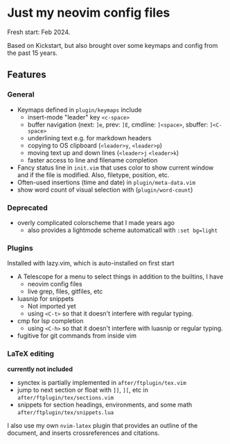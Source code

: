 # Just my neovim config files

Fresh start: Feb 2024.

Based on Kickstart, but also brought over some keymaps and config from the past 15 years.

## Features

### General

- Keymaps defined in `plugin/keymaps` include
    - insert-mode "leader" key `<c-space>`
    - buffer navigation (next: `]e`, prev: `]E`, cmdline: `]<space>`, sbuffer: `]<C-space>`
    - underlining text e.g. for markdown headers
    - copying to OS clipboard (`<leader>y`, `<leader>p`)
    - moving text up and down lines (`<leader>j` `<leader>k`)
    - faster access to line and filename completion
- Fancy status line in `init.vim` that uses color to show current window and if
  the file is modified. Also, filetype, position, etc.
- Often-used insertions (time and date) in `plugin/meta-data.vim`
- show word count of visual selection with <C-g> (`plugin/word-count`)

### Deprecated
- overly complicated colorscheme that I made years ago
    - also provides a lightmode scheme automaticall with `:set bg=light`

### Plugins

Installed with lazy.vim, which is auto-installed on first start
- A Telescope for a menu to select things in addition to the builtins, I have
    - neovim config files
    - live grep, files, gitfiles, etc
- luasnip for snippets
    - Not imported yet
    - using `<C-t>` so that it doesn't interfere with regular typing.
- cmp for lsp completion
    - using `<C-h>` so that it doesn't interfere with luasnip or regular typing.
- fugitive for git commands from inside vim

### LaTeX editing

**currently not included**

- synctex is partially implemented in `after/ftplugin/tex.vim`
- jump to next section or float with `]]`, `][`, etc in `after/ftplugin/tex/sections.vim`
- snippets for section headings, environments, and some math
  `after/ftplugin/tex/snippets.lua`

I also use my own `nvim-latex` plugin that provides an outline of the document,
and inserts crossreferences and citations.

